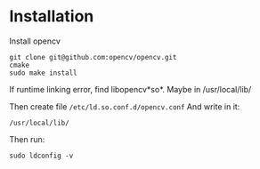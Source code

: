 # Installation
Install opencv
```
git clone git@github.com:opencv/opencv.git
cmake
sudo make install
```
If runtime linking error, find libopencv\*so\*. Maybe in /usr/local/lib/

Then create file `/etc/ld.so.conf.d/opencv.conf`
And write in it:
```
/usr/local/lib/
```
Then run:
```
sudo ldconfig -v
```
